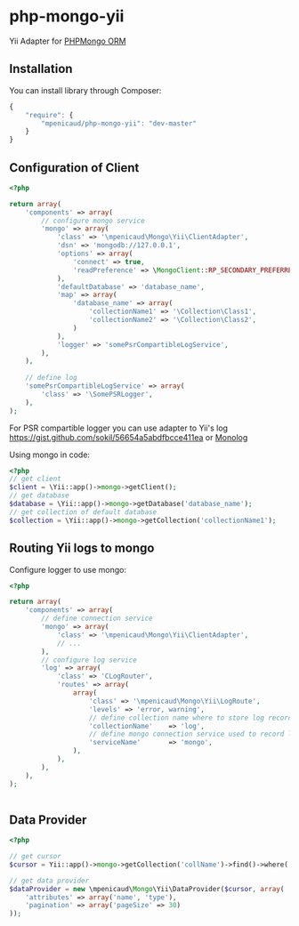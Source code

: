 php-mongo-yii
=============

Yii Adapter for [PHPMongo ORM](https://github.com/sokil/php-mongo)

Installation
------------

You can install library through Composer:
```javascript
{
    "require": {
        "mpenicaud/php-mongo-yii": "dev-master"
    }
}
```

Configuration of Client
-----------------------

```php
<?php

return array(
    'components' => array(
        // configure mongo service
        'mongo' => array(
            'class' => '\mpenicaud\Mongo\Yii\ClientAdapter',
            'dsn' => 'mongodb://127.0.0.1',
            'options' => array(
                'connect' => true,
                'readPreference' => \MongoClient::RP_SECONDARY_PREFERRED,
            ),
            'defaultDatabase' => 'database_name',
            'map' => array(
                'database_name' => array(
                    'collectionName1' => '\Collection\Class1',
                    'collectionName2' => '\Collection\Class2',
                )
            ),
            'logger' => 'somePsrCompartibleLogService',
        ),
    ),
    
    // define log
    'somePsrCompartibleLogService' => array(
        'class' => '\SomePSRLogger',
    ),
);
```

For PSR compartible logger you can use adapter to Yii's log https://gist.github.com/sokil/56654a5abdfbcce411ea or [Monolog](https://github.com/Seldaek/monolog)

Using mongo in code:

```php
<?php
// get client
$client = \Yii::app()->mongo->getClient();
// get database
$database = \Yii::app()->mongo->getDatabase('database_name');
// get collection of default database
$collection = \Yii::app()->mongo->getCollection('collectionName1');
```

Routing Yii logs to mongo
-------------------------

Configure logger to use mongo:

```php
<?php

return array(
    'components' => array(
        // define connection service
        'mongo' => array(
            'class' => '\mpenicaud\Mongo\Yii\ClientAdapter',
            // ...
        ),
        // configure log service
        'log' => array(
            'class' => 'CLogRouter',
            'routes' => array(
                array(
                    'class' => '\mpenicaud\Mongo\Yii\LogRoute',
                    'levels' => 'error, warning',
                    // define collection name where to store log records
                    'collectionName'    => 'log',
                    // define mongo connection service used to record logs
                    'serviceName'       => 'mongo',
                ),
            ),
        ),
    ),
);
        
```

Data Provider
-------------

```php
<?php

// get cursor
$cursor = Yii::app()->mongo->getCollection('collName')->find()->where('type', 10);

// get data provider
$dataProvider = new \mpenicaud\Mongo\Yii\DataProvider($cursor, array(
    'attributes' => array('name', 'type'),
    'pagination' => array('pageSize' => 30)
));
```
